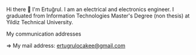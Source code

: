 Hi there 👋
I'm Ertuğrul. I am an electrical and electronics engineer. I graduated from Information Technologies Master's Degree (non thesis) at Yildiz Technical University.

My communication addresses

=> My mail address: ertugrulocakee@gmail.com



